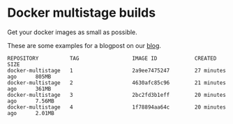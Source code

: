 # Docker multistage builds

Get your docker images as small as possible. 

These are some examples for a blogpost on our [blog](https://www.stenic.io/blog/docker-multistage-builds/).

```
REPOSITORY          TAG                 IMAGE ID            CREATED             SIZE
docker-multistage   1                   2a9ee7475247        27 minutes ago      805MB
docker-multistage   2                   4630afc85c96        21 minutes ago      361MB
docker-multistage   3                   2bc2fd3b1eff        20 minutes ago      7.56MB
docker-multistage   4                   1f78894aa64c        20 minutes ago      2.01MB
```

